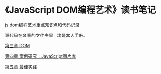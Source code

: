 # 《JavaScript DOM编程艺术》读书笔记
js dom编程艺术重点知识点和代码记录

源代码在各章的文件夹里，均是本人手敲。

[第三章 DOM](https://github.com/leonliang995/DOM-Scripting/blob/master/chapter_3/chapter3%20DOM.md)

[第四章 案例研究：JavaScript图片库](https://github.com/leonliang995/DOM-Scripting/blob/master/chapter_4/chapter_4_js%E5%9B%BE%E7%89%87%E5%BA%93.md)

[第五章 最佳实践](https://github.com/leonliang995/DOM-Scripting/blob/master/chapter_5/chapter-5-%E6%9C%80%E4%BD%B3%E5%AE%9E%E8%B7%B5.md)
